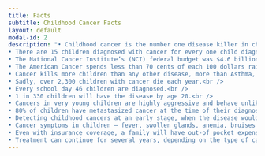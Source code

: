 ```yaml
---
title: Facts
subtitle: Childhood Cancer Facts
layout: default
modal-id: 2
description: "• Childhood cancer is the number one disease killer in children.<br />
• There are 15 children diagnosed with cancer for every one child diagnosed with pediatric AIDS. Yet, the U.S. invests approximately $595,000 for research per victim of pediatric AIDS and only $20,000 for each * victim of childhood cancer.<br />
• The National Cancer Institute’s (NCI) federal budget was $4.6 billion. Of that, breast cancer received 12%, prostate cancer received 7%, and all 12 major groups of pediatric cancers combined received less than 3%.<br />
• The American Cancer spends less than 70 cents of each 100 dollars raised on childhood cancer.<br />
• Cancer kills more children than any other disease, more than Asthma, Cystic Fibrosis, Diabetes and Pediatric AIDS combined.<br />
• Sadly, over 2,300 children with cancer die each year.<br />
• Every school day 46 children are diagnosed.<br />
• 1 in 330 children will have the disease by age 20.<br />
• Cancers in very young children are highly aggressive and behave unlike malignant diseases at other times in life.<br />
• 80% of children have metastasized cancer at the time of their diagnosis. At diagnosis, only 20% of adults with cancer show evidence that the disease has spread or metastasized.<br />
• Detecting childhood cancers at an early stage, when the disease would react more favorably to treatment, is extremely difficult.<br />
• Cancer symptoms in children – fever, swollen glands, anemia, bruises and infection – are often suspected to be, and at the early stages are treated as, other childhood illnesses.<br />
• Even with insurance coverage, a family will have out-of pocket expenses of about $40,000 per year, not including travel.<br />
• Treatment can continue for several years, depending on the type of cancer and the type of therapy given."
---
```

